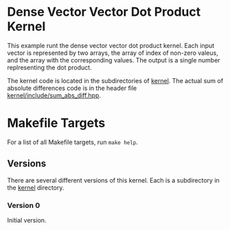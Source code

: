 # Dense Vector Vector Dot Product Kernel

This example runt the dense vector vector dot product kernel.
Each input vector is represented by two arrays, the array of index 
of non-zero valeus, and the array with the corresponding values.
The output is a single number replresenting the dot product.

The kernel code is located in the subdirectories of [kernel](kernel). The actual
sum of absolute differences code is in the header file
[kernel/include/sum_abs_diff.hpp](kernel/include/sum_abs_diff.hpp). 

# Makefile Targets

For a list of all Makefile targets, run `make help`.

## Versions

There are several different versions of this kernel. Each is a subdirectory in
the [kernel](kernel) directory.

### Version 0

Initial version.


